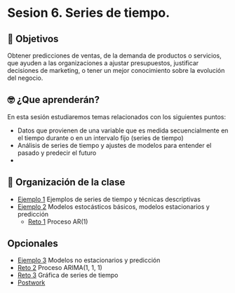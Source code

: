 # Sesion 6. Series de tiempo.

## :dart: Objetivos

Obtener predicciones de ventas, de la demanda de productos o servicios, que ayuden a las organizaciones a ajustar presupuestos, justificar decisiones de marketing, o tener un mejor conocimiento sobre la evolución del negocio.

## 🤓 ¿Que aprenderán? 

En esta sesión estudiaremos temas relacionados con los siguientes puntos:

- Datos que provienen de una variable que es medida secuencialmente en el tiempo durante o en un intervalo fijo (series de tiempo)
- Análisis de series de tiempo y ajustes de modelos para entender el pasado y predecir el futuro
- 
## 📂 Organización de la clase

- [Ejemplo 1](https://github.com/beduExpert/Programacion-con-R-Santander/tree/master/Sesion-06/Ejemplo-01) Ejemplos de series de tiempo y técnicas descriptivas
- [Ejemplo 2](https://github.com/beduExpert/Programacion-con-R-Santander/tree/master/Sesion-06/Ejemplo-02) Modelos estocásticos básicos, modelos estacionarios y predicción
   - [Reto 1](https://github.com/beduExpert/Programacion-con-R-Santander/tree/master/Sesion-06/Reto-01) Proceso AR(1)

## Opcionales 

- [Ejemplo 3](https://github.com/beduExpert/Programacion-con-R-Santander/tree/master/Sesion-06/Ejemplo-03) Modelos no estacionarios y predicción
- [Reto 2](https://github.com/beduExpert/Programacion-con-R-Santander/tree/master/Sesion-06/Reto-02) Proceso ARIMA(1, 1, 1)
- [Reto 3](https://github.com/beduExpert/Programacion-con-R-Santander/tree/master/Sesion-06/Reto-03) Gráfica de series de tiempo
-  [Postwork](https://github.com/beduExpert/Programacion-con-R-Santander/tree/master/Sesion-06/Postwork)



